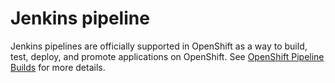 # Jenkins pipeline
Jenkins pipelines are officially supported in OpenShift as a way to build, test, deploy, and promote applications on OpenShift. See [OpenShift Pipeline Builds](https://docs.openshift.com/container-platform/3.11/dev_guide/dev_tutorials/openshift_pipeline.html) for more details.
